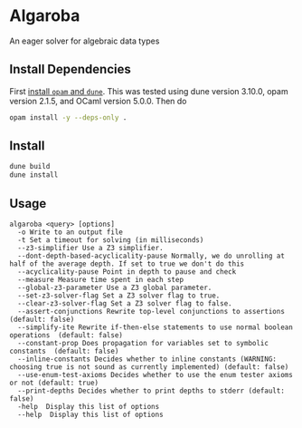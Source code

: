 # Algaroba
An eager solver for algebraic data types

## Install Dependencies
First [install `opam` and `dune`](https://ocaml.org/docs/up-and-running). This was tested using dune version 3.10.0, opam version 2.1.5, and OCaml version 5.0.0. Then do
```sh
opam install -y --deps-only .
```

## Install
```sh
dune build
dune install
```


## Usage
```
algaroba <query> [options]
  -o Write to an output file
  -t Set a timeout for solving (in milliseconds)
  --z3-simplifier Use a Z3 simplifier.
  --dont-depth-based-acyclicality-pause Normally, we do unrolling at half of the average depth. If set to true we don't do this
  --acyclicality-pause Point in depth to pause and check
  --measure Measure time spent in each step
  --global-z3-parameter Use a Z3 global parameter.
  --set-z3-solver-flag Set a Z3 solver flag to true.
  --clear-z3-solver-flag Set a Z3 solver flag to false.
  --assert-conjunctions Rewrite top-level conjunctions to assertions (default: false)
  --simplify-ite Rewrite if-then-else statements to use normal boolean operations  (default: false)
  --constant-prop Does propagation for variables set to symbolic constants  (default: false)
  --inline-constants Decides whether to inline constants (WARNING: choosing true is not sound as currently implemented) (default: false)
  --use-enum-test-axioms Decides whether to use the enum tester axioms or not (default: true)
  --print-depths Decides whether to print depths to stderr (default: false)
  -help  Display this list of options
  --help  Display this list of options
```
